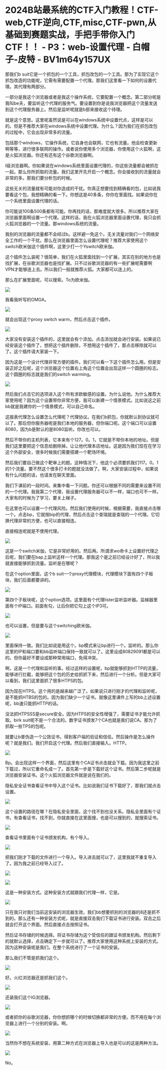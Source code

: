 # 2024B站最系统的CTF入门教程！CTF-web,CTF逆向,CTF,misc,CTF-pwn,从基础到赛题实战，手把手带你入门CTF！！ - P3：web-设置代理 - 白帽子-皮特 - BV1m64y157UX

那我们b suit它是一个抓包的一个工具，抓包改包的一个工具。那为了实现它这个抓包改造的功能呢，它需有需要配置一个代理。那我们这里看一下如何的设置代理。其代理有两部分。

一部分是我这个浏览器或者是我这个操作系统，它要配置一个概念。第二部分呢是我叫be夫，要监听这个代理的服务气。要设置到你是说我浏览器把这个流量发送到这个代理服务器上。然后是监听呢就是b部来接收这个待理。

就是这个意思。这里呢虽然说是可以在windows系统中设置代点，这样是可以的。但是不推荐大家在windows系统中设置代理。为什么？因为我们在抓包改包的过程中，它会出现非常多的流量。

包括那个windows，它操作系统，它自身也会联网，它也有流量。他会检查更新啊等等，进行很多联网的操作。或者说你使用多个浏览器，你使用这个火狐啊，这是火狐浏览器。你还有还有这个谷歌浏览器啊。

I级浏览器啊。你如果说在windows系统里面设置代理的，你这些流量都会被抓在一起。那么你所抓取的流量。我们这里开先开启一个概念。你会接收到的流量就会非常的多。那我们要分析包的时候。

这些无关的流量就有可能对你造成的干扰。你真正想要找到精确看的包，比如说我要看这个包，我想精确的看一下。你想这是40多条，你你在里面找。如果说你在一个系统里面设置代理的话。

你可能说100条500条都有可能。你再找的话，那难度就大很多。所以推荐大家在浏览器里面啊设置一个代理。这样的话，我在火狐浏览器里面设置代理，我只会抓火狐浏览器的一个流量。那windows系统的流量。

我别的浏览器的流量都不会经过b。这样避一免这个。无关流量对我们一个网络安全工作的一个干扰。那么在浏览器里面怎么设置代理呢？推荐大家使用这个switch欧米伽这个插件啊，这里少打一个Yswitch欧米伽。

这个插件怎么装呢？很简单，我们在火狐里面找到一个扩展，其实在别的地方也是找扩展，在谷歌浏览器也是找扩展。只不过谷歌浏览器的有一些扩展呢需要啊VPN才能够连上去。所以我们一般就推荐火狐。大家都可以连上的。

那么在扩展里面呢，可以搜索。To为欧米伽。

![](img/6c3ace6259700e6c7bea34b537f78d3e_1.png)

我看我听写的OMGA。

![](img/6c3ace6259700e6c7bea34b537f78d3e_3.png)

就会出现这个proxy switch warm，然后点击这个插件。

![](img/6c3ace6259700e6c7bea34b537f78d3e_5.png)

大家没有安装这个插件的，这里就会有个添加。点击添加就会进行安装。如果说已经安装这个插件了，想把这个插件删除，不想用这个插件了，那点击移除就可以了。这个插件请大家装一下。

因为这是一个设计代理非常方便的插件。我们可以看一下这个插件怎么用。但是安装正好之后呢，这个浏览器这个位置右上角这个位置会出现这样一个圆圈的标志。这个圆圈的标志就是我们的switch warming。



![](img/6c3ace6259700e6c7bea34b537f78d3e_7.png)

然后我们点击它的选项进入这个所有求欧敏感的设置。为什么说他。为什么推荐大家使用呢？因为这个设置带你非常方便，我可以新建一个情景模式。比如说这之前bb就是我建你的一个情景模式，可以自己命名。

这报表代理怎么设置怎么代理呢？代理协议。在我们b抓包，你就默认到协议就可以了。那后但你服务器呢是我们本地的服务器，但你端口呢。这个端口可以设置8080，因为b是默认的是8080监听。你改也可以。

然后不带你的主机列表，它本来有个127。0。1，它就是不带你本地的地址。但是我们这里要把这个信息给删除掉。让让他代理本店地址。这是因为我们现在在学习这个外部安全，很多时候我们需要搭建一个靶场环境。

然后我们要自己做这个靶审上的题。这种情况下，他这个必须要抓我们117。0。1的1个流量。要不然这个很多打卡的题就没法做了。啊，大家安装过程中，如果说有什么问题的话，也请发在聊天里面。

我们下课前的一段时间。来集中看一下问题。你还可以根据不同的需要来设置不同的一个代理。我我第二个代理，我设置代理服务器可以不一样，端口也可不一样。大家有的时候为了学习，要关上梯子。

在这里也可以设置一个代理风险。然后我们使用的时候，根据需要，我直接点击哪一个。点击bp，它就按bip的代理，然后点击这个查瑞就是查瑞的一个代理。它切换代理非常的方便，也可以直接相连。

直接相连呢就是不使用代理。

![](img/6c3ace6259700e6c7bea34b537f78d3e_9.png)

这是一个switch米伽，它是非常好用的。然后再。所谓求wo命卡上设置好代理之后呢，我们要在bap上监听这样一个代理。那我这个是之前已经设计好了，所以我就直接能够抓到流量。监听是在哪呢？

在这个option里面，这个b suit一个proxy代理模块，代理模块下面有四个子板块，我们后面都要讲的。



![](img/6c3ace6259700e6c7bea34b537f78d3e_11.png)

第四个子板块呢，这个option选项。这里面有个代理lister监听监听器。监梯器里面有个IP端口。前面有勾，让后你把它勾上这个IP3可。



![](img/6c3ace6259700e6c7bea34b537f78d3e_13.png)

也可以设置，但是要与这个switching欧米伽。

![](img/6c3ace6259700e6c7bea34b537f78d3e_15.png)

里面保持一致。我们比如说是用这个。bp模式来让bp进行一个。监听的。那么你这里的IP和端口要和bb监听端口保持一致就可以了。这里设成80829091都是可以的。但你最好不要设成那种常用端口，免得冲突。

啊，这是一个代理和监听的事。经过这样的设置呢，bp就能够抓到HTTP的流量，能够进行拦截，能够把这个包的历史给抓抓下来，然后进行一个分析。但是大家可以看到，我们这里面抓了很多HTPS的包。

因为现在HTPS。这个用的是越来越广泛了。如果说只进行刚才的代理和监听呢，是不能抓HTBS的包的。因为我们缺少一个证书。就像这里课件上写的bb上述设置呢，bb速只能抓HTTP的话。

没法抓HTPSSS是secure安全。因为HTPS的安全性增强了，需要证书才能允许抓取。birk suit呢不是一个合法的。数字证书颁发7个CA也就是我们说CA。那为了抓取一些TPS的包呢。

就要让b普伪造一个公效证书，得到客户端的验证和信任。然后操作是怎么操作呢？就是我们。我们开启这个代理。然后我们直接输入。HTTP。



![](img/6c3ace6259700e6c7bea34b537f78d3e_17.png)

Bp。会出现这样一个界面，然后这里有个CA证书点击就会下载。因为我这里之前下载过，所以它重命名成一了。首先第一步是下载好这个证书。然后第二步呢就是浏览器安装证书。这个火狐浏览器文件就是说在我们的。

隐私安全证书查看证书中导入这个证书。比如说我们证书下载好了，那我们就点击设置。

![](img/6c3ace6259700e6c7bea34b537f78d3e_19.png)

这个设置的路径在哪？在隐私安全里面，这个找不到也没关系。隐私全里面有个证书，有查看证书，找不到，你就直接在这里面搜，也是可以搜到的，就搜索证书。



![](img/6c3ace6259700e6c7bea34b537f78d3e_21.png)

查看证书里面有个证书颁发机构，有个导入。

![](img/6c3ace6259700e6c7bea34b537f78d3e_23.png)

把我们刚才下载的文件进行一个导入。导入进去就可以了，这里我就不重复导入了。因为我之前已经导入过了。

![](img/6c3ace6259700e6c7bea34b537f78d3e_25.png)

![](img/6c3ace6259700e6c7bea34b537f78d3e_26.png)

这是一种安装方式。这种安装方式就跟我们代理一样，它是。

![](img/6c3ace6259700e6c7bea34b537f78d3e_28.png)

只在我只对我们当前这安装的浏览器生效，我们bb想要抓别的浏览器的8还是抓不到的。那么还有一种安装方式呢，就是直接双击我们下载证书进行安装。双击之后就会打开这个界面。然后直接点击按照证书。

然后证书存储的时候选择。将证书存储为这个受信任的跟证书颁发机构。然后剩下的就默认选择，点击确定下一步就可以了。推荐大家使用这种系统上安装的方式。因为这种安装呢是我们。在整个系统进行了一个证书的安装。

那么我们不管是抓我们这个。

![](img/6c3ace6259700e6c7bea34b537f78d3e_30.png)

好。火红浏览器还是抓我们这个。

![](img/6c3ace6259700e6c7bea34b537f78d3e_32.png)

还装我们这个IG浏览器。

![](img/6c3ace6259700e6c7bea34b537f78d3e_34.png)

或者抓你的谷歌浏览器，你你想抓哪个的时候切换都非常的方便。而不用在每个浏览器上进行一个分别的安装。啊。



![](img/6c3ace6259700e6c7bea34b537f78d3e_36.png)

当然你不想在系统安装，用第二种方式在浏览器上导入也是可以的这是两种方法。

![](img/6c3ace6259700e6c7bea34b537f78d3e_38.png)

No。